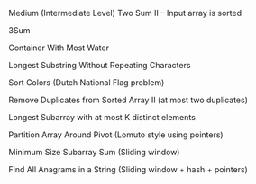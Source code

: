 Medium (Intermediate Level)
Two Sum II – Input array is sorted

3Sum

Container With Most Water

Longest Substring Without Repeating Characters

Sort Colors (Dutch National Flag problem)

Remove Duplicates from Sorted Array II (at most two duplicates)

Longest Subarray with at most K distinct elements

Partition Array Around Pivot (Lomuto style using pointers)

Minimum Size Subarray Sum (Sliding window)

Find All Anagrams in a String (Sliding window + hash + pointers)

